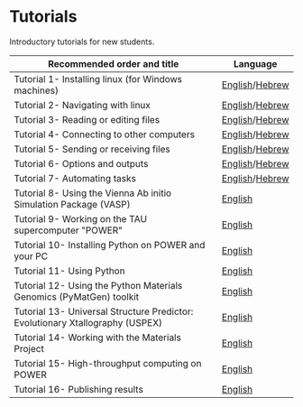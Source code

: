 # Tutorials
Introductory tutorials for new students. 

|Recommended order and title <img width=128/>|   Language   |                                             
| ---- | --- |
| Tutorial 1- Installing linux (for Windows machines) | [English](https://github.com/bmd-lab/tutorials/wiki/tutorial-1)/[Hebrew](https://github.com/bmd-lab/tutorials/wiki/%D7%94%D7%93%D7%A8%D7%9B%D7%94-1) |
| Tutorial 2- Navigating with linux | [English](https://github.com/bmd-lab/tutorials/wiki/tutorial-2)/[Hebrew](https://github.com/bmd-lab/tutorials/wiki/%D7%94%D7%93%D7%A8%D7%9B%D7%94-2) | 
| Tutorial 3- Reading or editing files | [English](https://github.com/bmd-lab/tutorials/wiki/tutorial-3)/[Hebrew](https://github.com/bmd-lab/tutorials/wiki/%D7%94%D7%93%D7%A8%D7%9B%D7%94-3) |
| Tutorial 4- Connecting to other computers | [English](https://github.com/bmd-lab/tutorials/wiki/tutorial-4)/[Hebrew](https://github.com/bmd-lab/tutorials/wiki/%D7%94%D7%93%D7%A8%D7%9B%D7%94-4) |
| Tutorial 5- Sending or receiving files | [English](https://github.com/bmd-lab/tutorials/wiki/tutorial-5)/[Hebrew](https://github.com/bmd-lab/tutorials/wiki/%D7%94%D7%93%D7%A8%D7%9B%D7%94-5) |
| Tutorial 6- Options and outputs | [English](https://github.com/bmd-lab/tutorials/wiki/tutorial-6)/[Hebrew](https://github.com/bmd-lab/tutorials/wiki/%D7%94%D7%93%D7%A8%D7%9B%D7%94-6) |
| Tutorial 7- Automating tasks | [English](https://github.com/bmd-lab/tutorials/wiki/tutorial-7)/[Hebrew](https://github.com/bmd-lab/tutorials/wiki/%D7%94%D7%93%D7%A8%D7%9B%D7%94-7) |
| Tutorial 8- Using the Vienna Ab initio Simulation Package (VASP)  | [English](https://github.com/bmd-lab/tutorials/wiki/tutorial-8) |
| Tutorial 9- Working on the TAU supercomputer "POWER" | [English](https://github.com/bmd-lab/tutorials/wiki/tutorial-9) |
| Tutorial 10- Installing Python on POWER and your PC | [English](https://github.com/bmd-lab/tutorials/wiki/tutorial-10) |
| Tutorial 11- Using Python | [English](https://github.com/bmd-lab/tutorials/wiki/tutorial-11) |
| Tutorial 12- Using the Python Materials Genomics (PyMatGen) toolkit | [English](https://github.com/bmd-lab/tutorials/wiki/tutorial-12) |
| Tutorial 13- Universal Structure Predictor: Evolutionary Xtallography (USPEX) | [English](https://github.com/bmd-lab/tutorials/wiki/tutorial-13) |
| Tutorial 14- Working with the Materials Project | [English](https://github.com/bmd-lab/tutorials/wiki/tutorial-14) |
| Tutorial 15- High-throughput computing on POWER | [English](https://github.com/bmd-lab/tutorials/wiki/tutorial-15) |
| Tutorial 16- Publishing results | [English](https://github.com/bmd-lab/tutorials/wiki/tutorial-16) |
